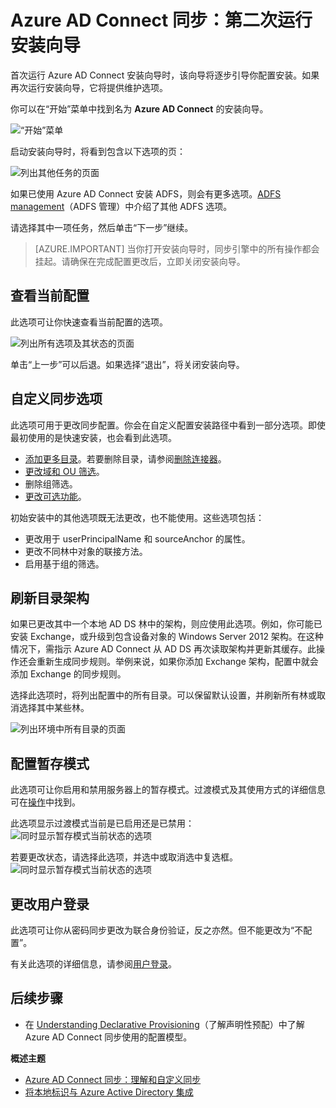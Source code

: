 <properties
    pageTitle="重新运行 Azure AD Connect 安装向导 | Azure"
    description="介绍安装向导第二次运行时的工作原理。"
    keywords="Azure AD Connect 安装向导允许你在第二次运行它时配置维护设置"
    services="active-directory"
    documentationcenter=""
    author="andkjell"
    manager="femila"
    editor="" />

<tags
    ms.assetid="d800214e-e591-4297-b9b5-d0b1581cc36a"
    ms.service="active-directory"
    ms.workload="identity"
    ms.tgt_pltfrm="na"
    ms.devlang="na"
    ms.topic="article"
    ms.date="02/08/2017"
    ms.author="billmath" 
    wacn.date="03/13/2017"/>


# Azure AD Connect 同步：第二次运行安装向导
首次运行 Azure AD Connect 安装向导时，该向导将逐步引导你配置安装。如果再次运行安装向导，它将提供维护选项。

你可以在“开始”菜单中找到名为 **Azure AD Connect** 的安装向导。

![“开始”菜单](./media/active-directory-aadconnectsync-installation-wizard/startmenu.png)

启动安装向导时，将看到包含以下选项的页：

![列出其他任务的页面](./media/active-directory-aadconnectsync-installation-wizard/additionaltasks.png)

如果已使用 Azure AD Connect 安装 ADFS，则会有更多选项。[ADFS management](/documentation/articles/active-directory-aadconnect-federation-management/#ad-fs-management/)（ADFS 管理）中介绍了其他 ADFS 选项。

请选择其中一项任务，然后单击“下一步”继续。

> [AZURE.IMPORTANT]
当你打开安装向导时，同步引擎中的所有操作都会挂起。请确保在完成配置更改后，立即关闭安装向导。
> 
> 

## 查看当前配置
此选项可让你快速查看当前配置的选项。

![列出所有选项及其状态的页面](./media/active-directory-aadconnectsync-installation-wizard/viewconfig.png)

单击“上一步”可以后退。如果选择“退出”，将关闭安装向导。

## 自定义同步选项 <a name="customize-synchronization-options"></a>
此选项可用于更改同步配置。你会在自定义配置安装路径中看到一部分选项。即使最初使用的是快速安装，也会看到此选项。

- [添加更多目录](/documentation/articles/active-directory-aadconnect-get-started-custom/#connect-your-directories/)。若要删除目录，请参阅[删除连接器](/documentation/articles/active-directory-aadconnectsync-service-manager-ui-connectors/#delete/)。
- [更改域和 OU 筛选](/documentation/articles/active-directory-aadconnect-get-started-custom/#domain-and-ou-filtering/)。
- 删除组筛选。
- [更改可选功能](/documentation/articles/active-directory-aadconnect-get-started-custom/#optional-features/)。

初始安装中的其他选项既无法更改，也不能使用。这些选项包括：

- 更改用于 userPrincipalName 和 sourceAnchor 的属性。
- 更改不同林中对象的联接方法。
- 启用基于组的筛选。

## 刷新目录架构 <a name="refresh-directory-schema"></a>
如果已更改其中一个本地 AD DS 林中的架构，则应使用此选项。例如，你可能已安装 Exchange，或升级到包含设备对象的 Windows Server 2012 架构。在这种情况下，需指示 Azure AD Connect 从 AD DS 再次读取架构并更新其缓存。此操作还会重新生成同步规则。举例来说，如果你添加 Exchange 架构，配置中就会添加 Exchange 的同步规则。

选择此选项时，将列出配置中的所有目录。可以保留默认设置，并刷新所有林或取消选择其中某些林。

![列出环境中所有目录的页面](./media/active-directory-aadconnectsync-installation-wizard/refreshschema.png)

## 配置暂存模式
此选项可让你启用和禁用服务器上的暂存模式。过渡模式及其使用方式的详细信息可在[操作](/documentation/articles/active-directory-aadconnectsync-operations/#staging-mode/)中找到。

此选项显示过渡模式当前是已启用还是已禁用：![同时显示暂存模式当前状态的选项](./media/active-directory-aadconnectsync-installation-wizard/stagingmodecurrentstate.png)

若要更改状态，请选择此选项，并选中或取消选中复选框。![同时显示暂存模式当前状态的选项](./media/active-directory-aadconnectsync-installation-wizard/stagingmodeenable.png)

## 更改用户登录
此选项可让你从密码同步更改为联合身份验证，反之亦然。但不能更改为“不配置”。

有关此选项的详细信息，请参阅[用户登录](/documentation/articles/active-directory-aadconnect-user-signin/#changing-user-sign-in-method/)。

## 后续步骤

- 在 [Understanding Declarative Provisioning](/documentation/articles/active-directory-aadconnectsync-understanding-declarative-provisioning/)（了解声明性预配）中了解 Azure AD Connect 同步使用的配置模型。

**概述主题**

- [Azure AD Connect 同步：理解和自定义同步](/documentation/articles/active-directory-aadconnectsync-whatis/)
- [将本地标识与 Azure Active Directory 集成](/documentation/articles/active-directory-aadconnect/)

<!---HONumber=Mooncake_0306_2017-->
<!---Update_Description: wording update -->